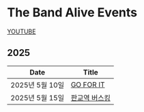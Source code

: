 # The Band Alive Events
[YOUTUBE](https://www.youtube.com/@TheBandAlive-Naver)

## 2025
| Date | Title |
|:------:|--------------|
|2025년 5월 10일|[GO FOR IT](https://the-band-alive.github.io/site/go-for-it-2025) |
|2025년 5월 15일|[판교역 버스킹](https://the-band-alive.github.io/site/pangyo-busking) |